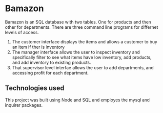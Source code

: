 # Bamazon
Bamazon is an SQL database with two tables. One for products and then other for departments. There are three command line programs for differnet levels of access. 
1. The customer interface displays the items and allows a customer to  buy an item if ther is inventory 
2. The manager interface allows the user to inspect inventory and specifically filter to see what items have low inventory, add products, and add inventory to existing products. 
3. That supervisor level interfae allows the user to add departments, and accessing profit for each department.


## Technologies used
This project was built using Node and SQL and employes the mysql and inquirer packages. 


